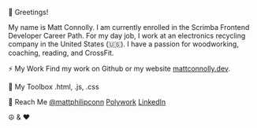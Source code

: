 👋 Greetings!

My name is Matt Connolly. I am currently enrolled in the Scrimba Frontend Developer Career Path. For my day job, I work at an electronics recycling company in the United States (🇺🇸). I have a passion for woodworking, coaching, reading, and CrossFit.

⚡ My Work
Find my work on Github or my website [mattconnolly.dev](https://www.mattconnolly.dev).

🧰 My Toolbox
.html, .js, .css

📧 Reach Me
[@mattphilipconn](https://twitter.com/mattphilipconn)
[Polywork](https://www.polywork.com/mattconnolly)
[LinkedIn](https://www.linkedin.com/in/matthewpconnolly/)

☮️ & ❤️
